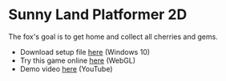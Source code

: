 # Sunny Land Platformer 2D

The fox's goal is to get home and collect all cherries and gems.

- Download setup file [here](https://github.com/alinaHinzhulBSNU/Platformer-2D/releases) (Windows 10)
- Try this game online [here](https://play.unity.com/mg/other/sunny-land-platformer-2d) (WebGL)
- Demo video [here](https://youtu.be/d6cRdrgJnIU) (YouTube)
